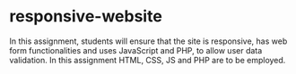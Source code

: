 # responsive-website
In this assignment, students will ensure that the site is responsive,
has web form functionalities and uses JavaScript and PHP, to allow user data validation. In this assignment
HTML, CSS, JS and PHP are to be employed.
